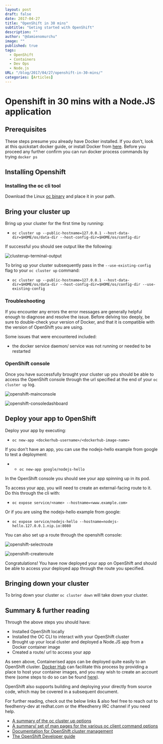 ```yaml
---
layout: post
draft: false
date: 2017-04-27
title: "OpenShift in 30 mins"
subtitle: "Geting started with OpenShift"
description: ""
author: "@damienomurchu"
image: ""
published: true
tags:
  - OpenShift
  - Containers
  - Dev Ops
  - Node.js
URL: "/blog/2017/04/27/openshift-in-30-mins/"
categories: [Articles]
---
```


# Openshift in 30 mins with a Node.JS application  
  
## Prerequisites  

These steps presume you already have Docker installed. If you don't, look at this quickstart docker guide, or install Docker from [here](https://docs.docker.com/engine/installation/). Before you proceed any further confirm you can run docker process commands by trying `docker ps`


## Installing Openshift  
  
### Installing the oc cli tool  

Download the Linux [oc binary](https://github.com/openshift/origin/releases) and place it in your path.


## Bring your cluster up  

Bring up your cluster for the first time by running:

* `oc cluster up --public-hostname=127.0.0.1 --host-data-dir=$HOME/os/data-dir --host-config-dir=$HOME/os/config-dir`

If successful you should see output like the following:

![clusterup-terminal-output][image-clusterup]

To bring up your cluster subsequently pass in the `--use-existing-config` flag to your `oc cluster up` command:

* `oc cluster up --public-hostname=127.0.0.1 --host-data-dir=$HOME/os/data-dir --host-config-dir=$HOME/os/config-dir --use-existing-config`


### Troubleshooting  

If you encounter any errors the error messages are generally helpful enough to diagnose and resolve the issue. 
Before delving too deeply, be sure to double-check your version of Docker, and that it is compatible with the version of OpenShift you are using.

Some issues that were encountered included:

* the docker service daemon/ service was not running or needed to be restarted


### OpenShift console  

Once you have successfully brought your cluster up you should be able to access the OpenShift console through the url specified at the end of your `oc cluster up` log. 

![openshift-mainconsole][image-mainconsole]  

![openshift-consoledashboard][image-dashboard]


## Deploy your app to OpenShift  

Deploy your app by executing:

* `oc new-app <dockerhub-username>/<dockerhub-image-name>`

If you don't have an app, you can use the nodejs-hello example from google to test a deployment:

* * `oc new-app google/nodejs-hello`

In the OpenShift console you should see your app spinning up in its pod. 

To access your app, you will need to create an external-facing route to it. Do this through the cli with:

* `oc expose service/<name> --hostname=<www.example.com>`

Or if you are using the nodejs-hello example from google:

* `oc expose service/nodejs-hello --hostname=nodejs-hello.127.0.0.1.nip.io:8080`

You can also set up a route through the openshift console:

![openshift-selectroute][image-selectreoutes]  

![openshift-createroute][image-createroute]  

Congratulations! You have now deployed your app on OpenShift and should be able to access your deployed app through the route you specified.


## Bringing down your cluster  

To bring down your cluster `oc cluster down` will take down your cluster.


## Summary & further reading  

Through the above steps you should have:

* Installed OpenShift locally
* Installed the OC CLI to interact with your OpenShift cluster
* Brought up your local cluster and deployed a Node.JS app from a Docker container image
* Created a route/ url to access your app

As seen above, Containerised apps can be deployed quite easily to an OpenShift cluster. [Docker Hub](https://hub.docker.com/) can facilitate this process by providing a place to host your container images, and you may wish to create an account there (some steps to do so can be found [here](/hero-docker/)).

OpenShift also supports building and deploying your directly from source code, which may be covered in a subsequent document. 

For further reading, check out the below links & also feel free to reach out to feedhenry-dev at redhat.com or the #feedhenry IRC channel if you need help.

* [A summary of the oc cluster up options](https://www.mankier.com/1/oc-cluster-up)
* [A summary/ set of man pages for the various oc client command options](https://www.mankier.com/package/origin-clients)
* [Documentation for OpenShift cluster management](https://github.com/openshift/origin/blob/master/docs/cluster_up_down.md)
* [The OpenShift Developer guide](https://docs.openshift.com/enterprise/3.1/dev_guide/index.html)


[image-clusterup]: /assets/images/hero-openshift/oc-cluster-up.png  
[image-mainconsole]: /assets/images/hero-openshift/openshift-opening-screen.png  
[image-dashboard]: /assets/images/hero-openshift/openshift-dashboard.png  
[image-selectreoutes]: /assets/images/hero-openshift/select-routes.png  
[image-createroute]: /assets/images/hero-openshift/create-route.png  
